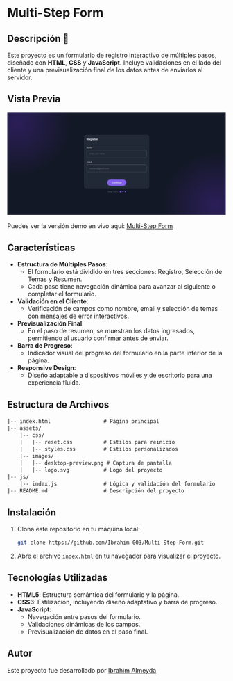# Multi-Step Form

## Descripción 📖
Este proyecto es un formulario de registro interactivo de múltiples pasos, diseñado con **HTML**, **CSS** y **JavaScript**. Incluye validaciones en el lado del cliente y una previsualización final de los datos antes de enviarlos al servidor.

## Vista Previa

![Captura del Proyecto](./assets/images/desktop-preview.png)

Puedes ver la versión demo en vivo aquí: [Multi-Step Form](https://ibrahim-003.github.io/Multi-Step-Form/)

## Características

- **Estructura de Múltiples Pasos**:
  - El formulario está dividido en tres secciones: Registro, Selección de Temas y Resumen.
  - Cada paso tiene navegación dinámica para avanzar al siguiente o completar el formulario.
- **Validación en el Cliente**:
  - Verificación de campos como nombre, email y selección de temas con mensajes de error interactivos.
- **Previsualización Final**:
  - En el paso de resumen, se muestran los datos ingresados, permitiendo al usuario confirmar antes de enviar.
- **Barra de Progreso**:
  - Indicador visual del progreso del formulario en la parte inferior de la página.
- **Responsive Design**:
  - Diseño adaptable a dispositivos móviles y de escritorio para una experiencia fluida.

## Estructura de Archivos

```
|-- index.html                 # Página principal
|-- assets/
    |-- css/
    |   |-- reset.css          # Estilos para reinicio
    |   |-- styles.css         # Estilos personalizados
    |-- images/
    |   |-- desktop-preview.png # Captura de pantalla
    |   |-- logo.svg           # Logo del proyecto
|-- js/
    |-- index.js               # Lógica y validación del formulario
|-- README.md                  # Descripción del proyecto
```

## Instalación

1. Clona este repositorio en tu máquina local:
   ```bash
   git clone https://github.com/Ibrahim-003/Multi-Step-Form.git
   ```
2. Abre el archivo `index.html` en tu navegador para visualizar el proyecto.

## Tecnologías Utilizadas

- **HTML5**: Estructura semántica del formulario y la página.
- **CSS3**: Estilización, incluyendo diseño adaptativo y barra de progreso.
- **JavaScript**:
  - Navegación entre pasos del formulario.
  - Validaciones dinámicas de los campos.
  - Previsualización de datos en el paso final.

## Autor

Este proyecto fue desarrollado por [Ibrahim Almeyda](https://github.com/Ibrahim-003)
